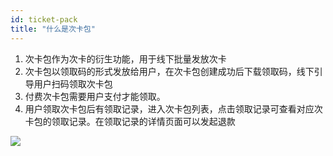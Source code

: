 ```yaml
---
id: ticket-pack
title: "什么是次卡包"
---
```

1. 次卡包作为次卡的衍生功能，用于线下批量发放次卡
2. 次卡包以领取码的形式发放给用户，在次卡包创建成功后下载领取码，线下引导用户扫码领取次卡包
3. 付费次卡包需要用户支付才能领取。
4. 用户领取次卡包后有领取记录，进入次卡包列表，点击领取记录可查看对应次卡包的领取记录。在领取记录的详情页面可以发起退款

<img src="/img/ticket-pack/ticket-pack_1.png" className="normalImg" />


